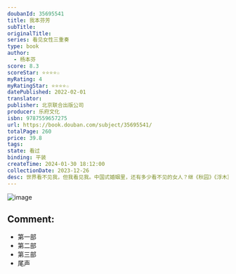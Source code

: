 ```yaml
---
doubanId: 35695541
title: 我本芬芳
subTitle: 
originalTitle: 
series: 看见女性三重奏
type: book
author: 
  - 杨本芬
score: 8.3
scoreStar: ⭐⭐⭐⭐☆
myRating: 4
myRatingStar: ⭐⭐⭐⭐☆
datePublished: 2022-02-01
translator: 
publisher: 北京联合出版公司
producer: 乐府文化
isbn: 9787559657275
url: https://book.douban.com/subject/35695541/
totalPage: 260
price: 39.8
tags: 
state: 看过
binding: 平装
createTime: 2024-01-30 18:12:00
collectionDate: 2023-12-26
desc: 世界看不见我，但我看见我。中国式婚姻里，还有多少看不见的女人？继《秋园》《浮木》后，八旬奶奶讲述六十年婚姻故事，写尽那些无人知晓的伤痛与困惑，带给万千女性共鸣与勇气，献给所有不被看见的你我她。杨本芬，1940年出生于湖南湘阴，17岁考入湘阴工业学校，后进入江西共大分校，未及毕业即下放农村。此后数十年为生计奔忙，相夫教子，后从某运输公司退休。花甲之年开始写作，在《红豆》《滇池》等刊物上发表过短篇小说，2020年出版首部长篇小说《秋园》，2021年出版小说集《浮木》。
---
```


![image](assets/s34072342.jpg)

Comment: 
---



  - 第一部
  - 第二部
  - 第三部
  - 尾声
